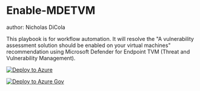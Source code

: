 # Enable-MDETVM
author: Nicholas DiCola

This playbook is for workflow automation. It will resolve the "A vulnerability assessment solution should be enabled on your virtual machines" recommendation using Microsoft Defender for Endpoint TVM (Threat and Vulnerability Management).

[![Deploy to Azure](https://aka.ms/deploytoazurebutton)](https://portal.azure.com/#create/Microsoft.Template/uri/https%3A%2F%2Fraw.githubusercontent.com%2FAzure%2FAzure-Security-Center%2Fmaster%2FWorkflow%20automation%2FEnable-MDETVM%2Fazuredeploy.json)

[![Deploy to Azure Gov](https://aka.ms/deploytoazuregovbutton)](https://portal.azure.us/#create/Microsoft.Template/uri/https%3A%2F%2Fraw.githubusercontent.com%2FAzure%2FAzure-Security-Center%2Fmaster%2FWorkflow%20automation%2FEnable-MDETVM%2Fazuredeploy.json)